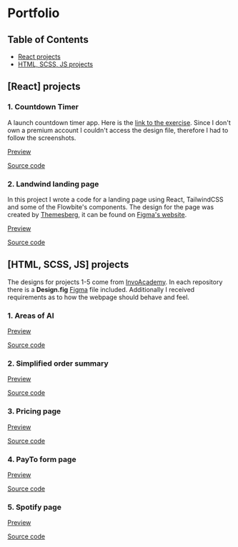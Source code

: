 # Portfolio

## Table of Contents

- [React projects](#react)
- [HTML, SCSS, JS projects](#html-scss-js)



## <a id="react"></a> [React] projects

### 1. Countdown Timer

A launch countdown timer app. Here is the [link to the exercise](https://www.frontendmentor.io/challenges/launch-countdown-timer-N0XkGfyz-). Since I don't own a premium account I couldn't access the design file, therefore I had to follow the screenshots.

[Preview](https://piotrfijol.github.io/countdown-timer)

[Source code](https://github.com/piotrfijol/countdown-timer)

### 2. Landwind landing page

In this project I wrote a code for a landing page using React, TailwindCSS and some of the Flowbite's components. 
The design for the page was created by [Themesberg](https://www.figma.com/@themesberg), it can be found on [Figma's website](https://www.figma.com/community/file/1125744163617429490).

[Preview](https://piotrfijol.github.io/landwind-landing-page)

[Source code](https://github.com/piotrfijol/landwind-landing-page)
  

## <a id="html-scss-js"></a> [HTML, SCSS, JS] projects


The designs for projects 1-5 come from [InvoAcademy](https://platform.invo.academy/). In each repository there is a **Design.fig** [Figma](https://www.figma.com/) file included. Additionally I received requirements as to how the webpage should behave and feel.


### 1. Areas of AI

[Preview](https://piotrfijol.github.io/areas-of-ai)

[Source code](https://github.com/piotrfijol/areas-of-ai)


### 2. Simplified order summary

[Preview](https://piotrfijol.github.io/simplified-order-summary)

[Source code](https://github.com/piotrfijol/simplified-order-summary)


### 3. Pricing page

[Preview](https://piotrfijol.github.io/pricing-page)

[Source code](https://github.com/piotrfijol/pricing-page)


### 4. PayTo form page

[Preview](https://piotrfijol.github.io/payto-form)

[Source code](https://github.com/piotrfijol/payto-form)


### 5. Spotify page

[Preview](https://piotrfijol.github.io/spotify-page)

[Source code](https://github.com/piotrfijol/spotify-page)



